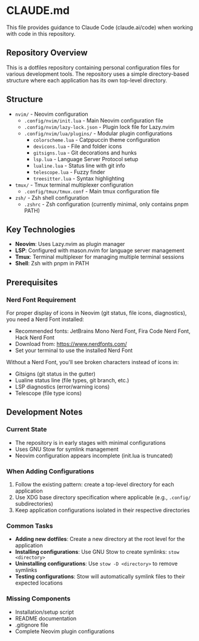 # CLAUDE.md

This file provides guidance to Claude Code (claude.ai/code) when working with code in this repository.

## Repository Overview

This is a dotfiles repository containing personal configuration files for various development tools. The repository uses a simple directory-based structure where each application has its own top-level directory.

## Structure

- `nvim/` - Neovim configuration
  - `.config/nvim/init.lua` - Main Neovim configuration file
  - `.config/nvim/lazy-lock.json` - Plugin lock file for Lazy.nvim
  - `.config/nvim/lua/plugins/` - Modular plugin configurations
    - `colorscheme.lua` - Catppuccin theme configuration
    - `devicons.lua` - File and folder icons
    - `gitsigns.lua` - Git decorations and hunks
    - `lsp.lua` - Language Server Protocol setup
    - `lualine.lua` - Status line with git info
    - `telescope.lua` - Fuzzy finder
    - `treesitter.lua` - Syntax highlighting
- `tmux/` - Tmux terminal multiplexer configuration
  - `.config/tmux/tmux.conf` - Main tmux configuration file
- `zsh/` - Zsh shell configuration
  - `.zshrc` - Zsh configuration (currently minimal, only contains pnpm PATH)

## Key Technologies

- **Neovim**: Uses Lazy.nvim as plugin manager
- **LSP**: Configured with mason.nvim for language server management
- **Tmux**: Terminal multiplexer for managing multiple terminal sessions
- **Shell**: Zsh with pnpm in PATH

## Prerequisites

### Nerd Font Requirement
For proper display of icons in Neovim (git status, file icons, diagnostics), you need a Nerd Font installed:
- Recommended fonts: JetBrains Mono Nerd Font, Fira Code Nerd Font, Hack Nerd Font
- Download from: https://www.nerdfonts.com/
- Set your terminal to use the installed Nerd Font

Without a Nerd Font, you'll see broken characters instead of icons in:
- Gitsigns (git status in the gutter)
- Lualine status line (file types, git branch, etc.)
- LSP diagnostics (error/warning icons)
- Telescope (file type icons)

## Development Notes

### Current State
- The repository is in early stages with minimal configurations
- Uses GNU Stow for symlink management
- Neovim configuration appears incomplete (init.lua is truncated)

### When Adding Configurations
1. Follow the existing pattern: create a top-level directory for each application
2. Use XDG base directory specification where applicable (e.g., `.config/` subdirectories)
3. Keep application configurations isolated in their respective directories

### Common Tasks
- **Adding new dotfiles**: Create a new directory at the root level for the application
- **Installing configurations**: Use GNU Stow to create symlinks: `stow <directory>`
- **Uninstalling configurations**: Use `stow -D <directory>` to remove symlinks
- **Testing configurations**: Stow will automatically symlink files to their expected locations

### Missing Components
- Installation/setup script
- README documentation
- .gitignore file
- Complete Neovim plugin configurations